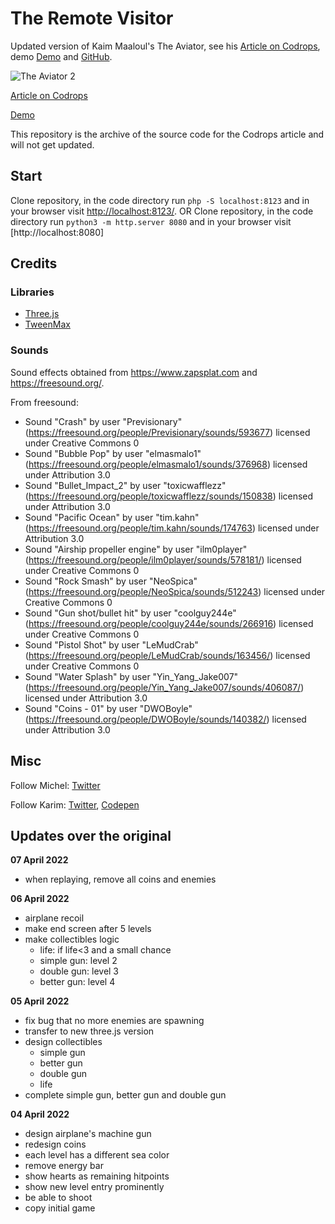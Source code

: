 # The Remote Visitor

Updated version of Kaim Maaloul's The Aviator, see his [Article on Codrops](http://tympanus.net/codrops/?p=26501), demo [Demo](http://tympanus.net/Tutorials/TheAviator/) and [GitHub](https://github.com/yakudoo/TheAviator).

![The Aviator 2](https://tympanus.net/codrops/wp-content/uploads/2022/04/Aviator2_featured.jpg)

[Article on Codrops](https://tympanus.net/codrops/?p=63296)

[Demo](https://tympanus.net/Tutorials/TheAviator2)

This repository is the archive of the source code for the Codrops article and will not get updated.


## Start

Clone repository, in the code directory run `php -S localhost:8123` and in your browser visit [http://localhost:8123/](http://localhost:8123/).
OR
Clone repository, in the code directory run `python3 -m http.server 8080` and in your browser visit [http://localhost:8080]

## Credits

### Libraries

- [Three.js](http://threejs.org/)
- [TweenMax](http://greensock.com)


### Sounds

Sound effects obtained from https://www.zapsplat.com and https://freesound.org/.

From freesound:

 - Sound "Crash" by user "Previsionary" (https://freesound.org/people/Previsionary/sounds/593677) licensed under Creative Commons 0
 - Sound "Bubble Pop" by user "elmasmalo1" (https://freesound.org/people/elmasmalo1/sounds/376968) licensed under Attribution 3.0
 - Sound "Bullet_Impact_2" by user "toxicwafflezz" (https://freesound.org/people/toxicwafflezz/sounds/150838) licensed under Attribution 3.0
 - Sound "Pacific Ocean" by user "tim.kahn" (https://freesound.org/people/tim.kahn/sounds/174763) licensed under Attribution 3.0
 - Sound "Airship propeller engine" by user "ilm0player" (https://freesound.org/people/ilm0player/sounds/578181/) licensed under Creative Commons 0
 - Sound "Rock Smash" by user "NeoSpica" (https://freesound.org/people/NeoSpica/sounds/512243) licensed under Creative Commons 0
 - Sound "Gun shot/bullet hit" by user "coolguy244e" (https://freesound.org/people/coolguy244e/sounds/266916) licensed under Creative Commons 0
 - Sound "Pistol Shot" by user "LeMudCrab" (https://freesound.org/people/LeMudCrab/sounds/163456/) licensed under Creative Commons 0
 - Sound "Water Splash" by user "Yin_Yang_Jake007" (https://freesound.org/people/Yin_Yang_Jake007/sounds/406087/) licensed under Attribution 3.0
 - Sound "Coins - 01" by user "DWOBoyle" (https://freesound.org/people/DWOBoyle/sounds/140382/) licensed under Attribution 3.0


## Misc

Follow Michel: [Twitter](https://twitter.com/MichelOliverH)

Follow Karim: [Twitter](https://twitter.com/yakudoo), [Codepen](http://codepen.io/Yakudoo/)


## Updates over the original

**07 April 2022**
 - when replaying, remove all coins and enemies

**06 April 2022**
 - airplane recoil
 - make end screen after 5 levels
 - make collectibles logic
      - life: if life<3 and a small chance
      - simple gun: level 2
      - double gun: level 3
      - better gun: level 4

**05 April 2022**
 - fix bug that no more enemies are spawning
 - transfer to new three.js version
 - design collectibles
      - simple gun
      - better gun
      - double gun
      - life
 - complete simple gun, better gun and double gun

**04 April 2022**
 - design airplane's machine gun
 - redesign coins
 - each level has a different sea color
 - remove energy bar
 - show hearts as remaining hitpoints
 - show new level entry prominently
 - be able to shoot
 - copy initial game
